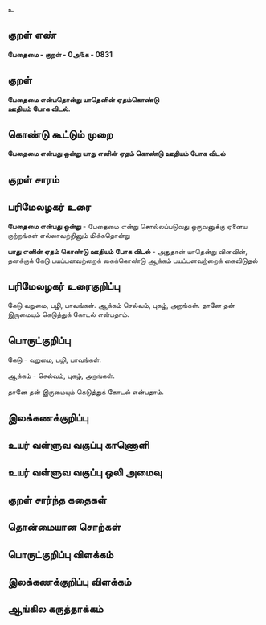 உ

## குறள் எண் 

**பேதைமை - குறள் - 0அ௩க - 0831**

## குறள் 

**பேதைமை என்பதொன்று யாதெனின் ஏதம்கொண்டு  
ஊதியம் போக விடல்.**

## கொண்டு கூட்டும் முறை

**பேதைமை என்பது ஒன்று யாது எனின் ஏதம் கொண்டு ஊதியம் போக விடல்**

## குறள் சாரம் 


## பரிமேலழகர் உரை

**பேதைமை என்பது ஒன்று** - பேதைமை என்று சொல்லப்படுவது ஒருவனுக்கு ஏனைய குற்றங்கள் எல்லாவற்றினும் மிக்கதொன்று 

**யாது எனின் ஏதம் கொண்டு ஊதியம் போக விடல்** - அதுதான் யாதென்று வினவின், தனக்குக் கேடு பயப்பனவற்றைக் கைக்கொண்டு ஆக்கம் பயப்பனவற்றைக் கைவிடுதல் 

## பரிமேலழகர் உரைகுறிப்பு   

கேடு வறுமை, பழி, பாவங்கள். ஆக்கம் செல்வம், புகழ், அறங்கள். தானே தன் இருமையும் கெடுத்துக் கோடல் என்பதாம்.

## பொருட்குறிப்பு 

கேடு - வறுமை, பழி, பாவங்கள். 

ஆக்கம் - செல்வம், புகழ், அறங்கள். 

தானே தன் இருமையும் கெடுத்துக் கோடல் என்பதாம்.

## இலக்கணக்குறிப்பு  


## உயர் வள்ளுவ வகுப்பு காணொளி


## உயர் வள்ளுவ வகுப்பு ஒலி அமைவு 

 
## குறள் சார்ந்த கதைகள் 


## தொன்மையான சொற்கள்


## பொருட்குறிப்பு விளக்கம்


## இலக்கணக்குறிப்பு விளக்கம்


## ஆங்கில கருத்தாக்கம் 


